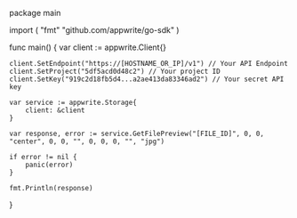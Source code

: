 package main

import (
    "fmt"
    "github.com/appwrite/go-sdk"
)

func main() {
    var client := appwrite.Client{}

    client.SetEndpoint("https://[HOSTNAME_OR_IP]/v1") // Your API Endpoint
    client.SetProject("5df5acd0d48c2") // Your project ID
    client.SetKey("919c2d18fb5d4...a2ae413da83346ad2") // Your secret API key

    var service := appwrite.Storage{
        client: &client
    }

    var response, error := service.GetFilePreview("[FILE_ID]", 0, 0, "center", 0, 0, "", 0, 0, 0, "", "jpg")

    if error != nil {
        panic(error)
    }

    fmt.Println(response)
}